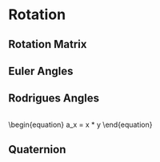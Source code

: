 # Rotation

## Rotation Matrix

## Euler Angles

## Rodrigues Angles

<math>a_x = x * y</math>

\begin{equation}
a_x = x * y
\end{equation}

## Quaternion

